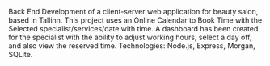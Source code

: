 Back End
Development of a client-server web application for beauty salon, based in Tallinn.
This project uses an Online Calendar to Book Time with the Selected specialist/services/date with time.
A dashboard has been created for the specialist with the ability to adjust working hours, select a day off, and also view the reserved time.
Technologies: Node.js, Express, Morgan, SQLite.